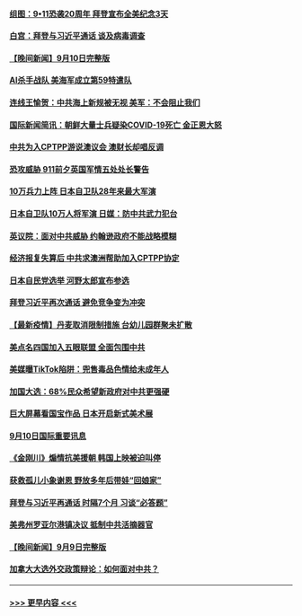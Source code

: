 #### [组图：9•11恐袭20周年 拜登宣布全美纪念3天](../pages/prog202/a103213610.md?t=09111151) 
#### [白宫：拜登与习近平通话 谈及病毒调查](../pages/prog202/a103213594.md?t=09111151) 
#### [【晚间新闻】9月10日完整版](../pages/prog202/a103213528.md?t=09111151) 
#### [AI杀手战队 美海军成立第59特遣队](../pages/prog202/a103213320.md?t=09111151) 
#### [连线王愉贺：中共海上新规被无视 美军：不会阻止我们](../pages/prog202/a103212533.md?t=09111151) 
#### [国际新闻简讯：朝鲜大量士兵疑染COVID-19死亡 金正恩大怒](../pages/prog202/a103212320.md?t=09111151) 
#### [中共为入CPTPP游说澳议会 澳财长却唱反调](../pages/prog202/a103213333.md?t=09111151) 
#### [恐攻威胁 911前夕英国军情五处处长警告](../pages/prog202/a103213342.md?t=09111151) 
#### [10万兵力上阵 日本自卫队28年来最大军演](../pages/prog202/a103213310.md?t=09111151) 
#### [日本自卫队10万人将军演 日媒：防中共武力犯台](../pages/prog202/a103212230.md?t=09111151) 
#### [英议院：面对中共威胁 约翰逊政府不能战略模糊](../pages/prog202/a103213099.md?t=09111151) 
#### [经济报复失算后 中共求澳洲帮助加入CPTPP协定](../pages/prog202/a103213027.md?t=09111151) 
#### [日本自民党选举 河野太郎宣布参选](../pages/prog202/a103213167.md?t=09111151) 
#### [拜登习近平再次通话 避免竞争变为冲突](../pages/prog202/a103213166.md?t=09111151) 
#### [【最新疫情】丹麦取消限制措施 台幼儿园群聚未扩散](../pages/prog202/a103213106.md?t=09111151) 
#### [美点名四国加入五眼联盟 全面包围中共](../pages/prog202/a103211360.md?t=09111151) 
#### [美媒曝TikTok陷阱：兜售毒品色情给未成年人](../pages/prog202/a103212923.md?t=09111151) 
#### [加国大选：68%民众希望新政府对中共更强硬](../pages/prog202/a103212900.md?t=09111151) 
#### [巨大屏幕看国宝作品 日本开启新式美术展](../pages/prog202/a103212897.md?t=09111151) 
#### [9月10日国际重要讯息](../pages/prog202/a103212887.md?t=09111151) 
#### [《金刚川》煽情抗美援朝 韩国上映被迫叫停](../pages/prog202/a103212838.md?t=09111151) 
#### [获救孤儿小象谢恩 野放多年后带娃“回娘家”](../pages/prog202/a103212010.md?t=09111151) 
#### [拜登与习近平再通话 时隔7个月 习谈“必答题”](../pages/prog202/a103212785.md?t=09111151) 
#### [美弗州罗亚尔港镇决议 抵制中共活摘器官](../pages/prog202/a103212767.md?t=09111151) 
#### [【晚间新闻】9月9日完整版](../pages/prog202/a103212579.md?t=09111151) 
#### [加拿大大选外交政策辩论：如何面对中共？](../pages/prog202/a103212739.md?t=09111151) 

----
#### [ >>> 更早内容 <<< ](../indexes/prog202-earlier.md)
